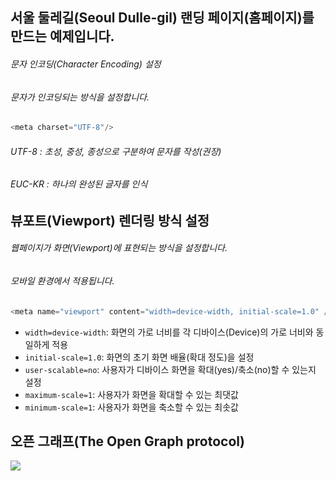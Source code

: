 


## 서울 둘레길(Seoul Dulle-gil) 랜딩 페이지(홈페이지)를 만드는 예제입니다.

###### 문자 인코딩(Character Encoding) 설정
###### 문자가 인코딩되는 방식을 설정합니다.
````c
<meta charset="UTF-8"/>
````

###### UTF-8 : 초성, 중성, 종성으로 구분하여 문자를 작성(권장)
###### EUC-KR : 하나의 완성된 글자를 인식

## 뷰포트(Viewport) 렌더링 방식 설정

######  웹페이지가 화면(Viewport)에 표현되는 방식을 설정합니다.
######  모바일 환경에서 적용됩니다.

````c
<meta name="viewport" content="width=device-width, initial-scale=1.0" />
````
+ ```` width=device-width ````: 화면의 가로 너비를 각 디바이스(Device)의 가로 너비와 동일하게 적용
+ ```` initial-scale=1.0 ````: 화면의 초기 화면 배율(확대 정도)을 설정
+ ```` user-scalable=no ````: 사용자가 디바이스 화면을 확대(yes)/축소(no)할 수 있는지 설정
+ ```` maximum-scale=1 ````: 사용자가 화면을 확대할 수 있는 최댓값
+ ```` minimum-scale=1 ````: 사용자가 화면을 축소할 수 있는 최솟값

## 오픈 그래프(The Open Graph protocol)

<img src="https://github.com/limhanyong/seoul_Dulle-gil/blob/main/images" />

